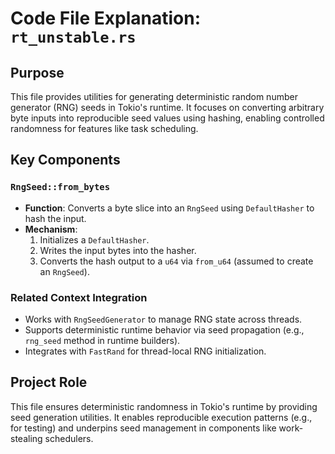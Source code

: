 # Code File Explanation: `rt_unstable.rs`

## Purpose
This file provides utilities for generating deterministic random number generator (RNG) seeds in Tokio's runtime. It focuses on converting arbitrary byte inputs into reproducible seed values using hashing, enabling controlled randomness for features like task scheduling.

## Key Components

### `RngSeed::from_bytes`
- **Function**: Converts a byte slice into an `RngSeed` using `DefaultHasher` to hash the input.
- **Mechanism**:
  1. Initializes a `DefaultHasher`.
  2. Writes the input bytes into the hasher.
  3. Converts the hash output to a `u64` via `from_u64` (assumed to create an `RngSeed`).

### Related Context Integration
- Works with `RngSeedGenerator` to manage RNG state across threads.
- Supports deterministic runtime behavior via seed propagation (e.g., `rng_seed` method in runtime builders).
- Integrates with `FastRand` for thread-local RNG initialization.

## Project Role
This file ensures deterministic randomness in Tokio's runtime by providing seed generation utilities. It enables reproducible execution patterns (e.g., for testing) and underpins seed management in components like work-stealing schedulers.
